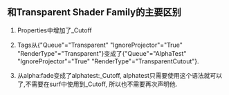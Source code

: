 ## 和Transparent Shader Family的主要区别

1. Properties中增加了_Cutoff

2. Tags从{"Queue"="Transparent" "IgnoreProjector"="True" "RenderType"="Transparent"}变成了{"Queue"="AlphaTest" "IgnoreProjector"="True" "RenderType"="TransparentCutout"}.

3. 从alpha:fade变成了alphatest:_Cutoff, alphatest只需要使用这个语法就可以了,不需要在surf中使用到_Cutoff, 所以也不需要再次声明他.

